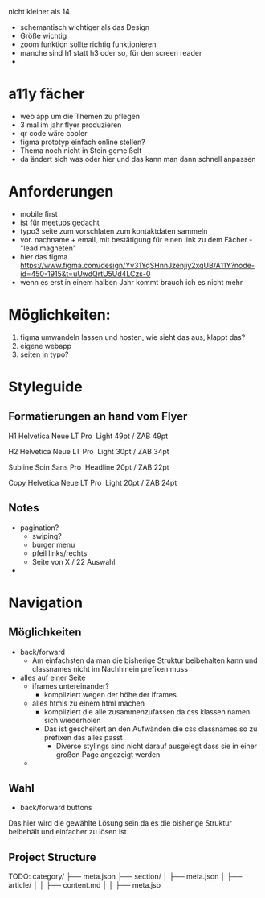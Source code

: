 nicht kleiner als 14

- schemantisch wichtiger als das Design
- Größe wichtig
- zoom funktion sollte richtig funktionieren
- manche sind h1 statt h3 oder so, für den screen reader
-

# a11y fächer

- web app um die Themen zu pflegen
- 3 mal im jahr flyer produzieren
- qr code wäre cooler
- figma prototyp einfach online stellen?
- Thema noch nicht in Stein gemeißelt
- da ändert sich was oder hier und das kann man dann schnell anpassen

# Anforderungen

- mobile first
- ist für meetups gedacht
- typo3 seite zum vorschlaten zum kontaktdaten sammeln
- vor. nachname + email, mit bestätigung für einen link zu dem Fächer - "lead magneten"
- hier das figma https://www.figma.com/design/Yv31YqSHnnJzenjiy2xqUB/A11Y?node-id=450-1915&t=uUwdQrtU5Ud4LCzs-0
- wenn es erst in einem halben Jahr kommt brauch ich es nicht mehr

# Möglichkeiten:

1. figma umwandeln lassen und hosten, wie sieht das aus, klappt das?
2. eigene webapp
3. seiten in typo?

# Styleguide

## Formatierungen an hand vom Flyer

H1
Helvetica Neue LT Pro 
Light
49pt / ZAB 49pt

H2
Helvetica Neue LT Pro 
Light
30pt / ZAB 34pt

Subline
Soin Sans Pro 
Headline
20pt / ZAB 22pt

Copy
Helvetica Neue LT Pro 
Light
20pt / ZAB 24pt

## Notes

- pagination?
  - swiping?
  - burger menu
  - pfeil links/rechts
  - Seite von X / 22 Auswahl
-

# Navigation

## Möglichkeiten

- back/forward
  - Am einfachsten da man die bisherige Struktur beibehalten kann und classnames nicht im Nachhinein prefixen muss
- alles auf einer Seite
  - iframes untereinander?
    - kompliziert wegen der höhe der iframes
  - alles htmls zu einem html machen
    - kompliziert die alle zusammenzufassen da css klassen namen sich wiederholen
    - Das ist gescheitert an den Aufwänden die css classnames so zu prefixen das alles passt
      - Diverse stylings sind nicht darauf ausgelegt dass sie in einer großen Page angezeigt werden
  -

## Wahl

- back/forward buttons

Das hier wird die gewählte Lösung sein da es die bisherige Struktur beibehält und einfacher zu lösen ist

## Project Structure

TODO:
category/
├── meta.json
├── section/
│ ├── meta.json
│ ├── article/
│ │ ├── content.md
│ │ ├── meta.jso
